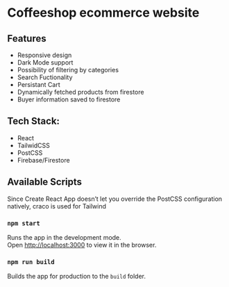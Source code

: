 # Coffeeshop ecommerce website

## Features
- Responsive design
- Dark Mode support
- Possibility of filtering by categories
- Search Fuctionality
- Persistant Cart
- Dynamically fetched products from firestore
- Buyer information saved to firestore

## Tech Stack:
- React
- TailwidCSS
- PostCSS
- Firebase/Firestore


## Available Scripts

Since Create React App doesn’t let you override the PostCSS configuration natively, craco is used for Tailwind

### `npm start`

Runs the app in the development mode.\
Open [http://localhost:3000](http://localhost:3000) to view it in the browser.

### `npm run build`

Builds the app for production to the `build` folder.
